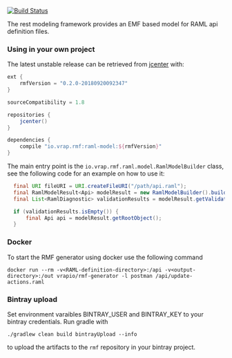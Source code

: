 [![Build Status](https://travis-ci.org/vrapio/rest-modeling-framework.svg?branch=master)](https://travis-ci.org/vrapio/rest-modeling-framework)

The rest modeling framework provides an EMF based model for RAML api definition files.

### Using in your own project

The latest unstable release can be retrieved from [jcenter](https://bintray.com/vrapio/vrapio/rmf)  with:
```gradle
ext {
    rmfVersion = "0.2.0-20180920092347"
}

sourceCompatibility = 1.8

repositories {
    jcenter()
}

dependencies {
    compile "io.vrap.rmf:raml-model:${rmfVersion}"
}
```

The main entry point is the `io.vrap.rmf.raml.model.RamlModelBuilder` class, see the following code for an example on how to use it:

```java
  final URI fileURI = URI.createFileURI("/path/api.raml");
  final RamlModelResult<Api> modelResult = new RamlModelBuilder().buildApi(fileURI);
  final List<RamlDiagnostic> validationResults = modelResult.getValidationResults();

  if (validationResults.isEmpty()) {
      final Api api = modelResult.getRootObject();
  }  
```

### Docker

To start the RMF generator using docker use the following command

```
docker run --rm -v<RAML-definition-directory>:/api -v<output-directory>:/out vrapio/rmf-generator -l postman /api/update-actions.raml
```

### Bintray upload

Set environment varaibles BINTRAY_USER and BINTRAY_KEY to your bintray credentials.
Run gradle with
```
./gradlew clean build bintrayUpload --info
```
to upload the artifacts to the `rmf` repository in your bintray project.
